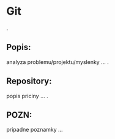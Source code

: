 # Git
.
## Popis:
analyza problemu/projektu/myslenky ...
.
## Repository:
popis priciny ...
.
## POZN:
pripadne poznamky ...
